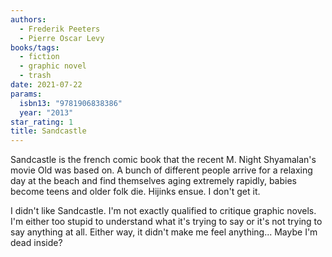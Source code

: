 ```yaml
---
authors:
  - Frederik Peeters
  - Pierre Oscar Levy
books/tags:
  - fiction
  - graphic novel
  - trash
date: 2021-07-22
params:
  isbn13: "9781906838386"
  year: "2013"
star_rating: 1
title: Sandcastle
---
```


Sandcastle is the french comic book that the recent M. Night Shyamalan's movie
Old was based on. A bunch of different people arrive for a relaxing day at the
beach and find themselves aging extremely rapidly, babies become teens and older
folk die. Hijinks ensue. I don't get it.

<!--more-->

I didn't like Sandcastle. I'm not exactly qualified to critique graphic novels.
I'm either too stupid to understand what it's trying to say or it's not trying
to say anything at all. Either way, it didn't make me feel anything... Maybe I'm
dead inside?
